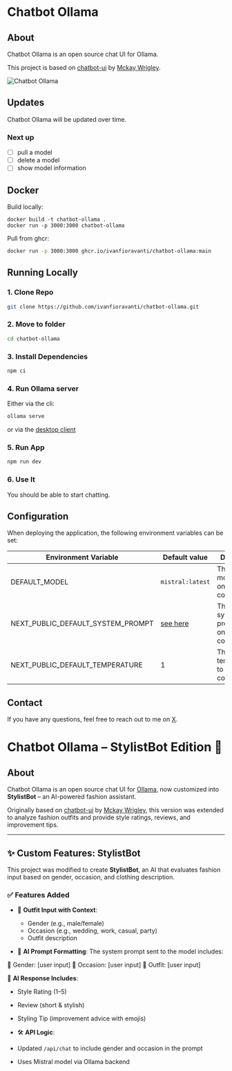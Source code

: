 # Chatbot Ollama

## About

Chatbot Ollama is an open source chat UI for Ollama.

This project is based on [chatbot-ui](https://github.com/mckaywrigley/chatbot-ui) by [Mckay Wrigley](https://github.com/mckaywrigley).

![Chatbot Ollama](./public/screenshots/screenshot-2023-10-02.png)

## Updates

Chatbot Ollama will be updated over time.

### Next up

- [ ] pull a model
- [ ] delete a model
- [ ] show model information

## Docker

Build locally:

```shell
docker build -t chatbot-ollama .
docker run -p 3000:3000 chatbot-ollama
```

Pull from ghcr:

```bash
docker run -p 3000:3000 ghcr.io/ivanfioravanti/chatbot-ollama:main
```

## Running Locally

### 1. Clone Repo

```bash
git clone https://github.com/ivanfioravanti/chatbot-ollama.git
```

### 2. Move to folder

```bash
cd chatbot-ollama
```

### 3. Install Dependencies

```bash
npm ci
```

### 4. Run Ollama server

Either via the cli:

```bash
ollama serve
```

or via the [desktop client](https://ollama.ai/download)

### 5. Run App

```bash
npm run dev
```

### 6. Use It

You should be able to start chatting.

## Configuration

When deploying the application, the following environment variables can be set:

| Environment Variable              | Default value                  | Description                                                                                                                               |
| --------------------------------- | ------------------------------ | ----------------------------------------------------------------------------------------------------------------------------------------- |
| DEFAULT_MODEL                     | `mistral:latest`                | The default model to use on new conversations                                                                                             |
| NEXT_PUBLIC_DEFAULT_SYSTEM_PROMPT | [see here](utils/app/const.ts) | The default system prompt to use on new conversations                                                                                     |
| NEXT_PUBLIC_DEFAULT_TEMPERATURE   | 1                              | The default temperature to use on new conversations                                                                                       |

## Contact

If you have any questions, feel free to reach out to me on [X](https://x.com/ivanfioravanti).

# Chatbot Ollama – StylistBot Edition 💅

## About

Chatbot Ollama is an open source chat UI for [Ollama](https://ollama.com), now customized into **StylistBot** – an AI-powered fashion assistant.

Originally based on [chatbot-ui](https://github.com/mckaywrigley/chatbot-ui) by [Mckay Wrigley](https://github.com/mckaywrigley), this version was extended to analyze fashion outfits and provide style ratings, reviews, and improvement tips.


---

## ✨ Custom Features: StylistBot

This project was modified to create **StylistBot**, an AI that evaluates fashion input based on gender, occasion, and clothing description.

### ✅ Features Added

- 🧥 **Outfit Input with Context**:
  - Gender (e.g., male/female)
  - Occasion (e.g., wedding, work, casual, party)
  - Outfit description

- 🧠 **AI Prompt Formatting**:
  The system prompt sent to the model includes:

👤 Gender: [user input]
📅 Occasion: [user input]
🧥 Outfit: [user input]

🎯 **AI Response Includes**:
- Style Rating (1–5)
- Review (short & stylish)
- Styling Tip (improvement advice with emojis)

- 🛠 **API Logic**:
- Updated `/api/chat` to include gender and occasion in the prompt
- Uses Mistral model via Ollama backend